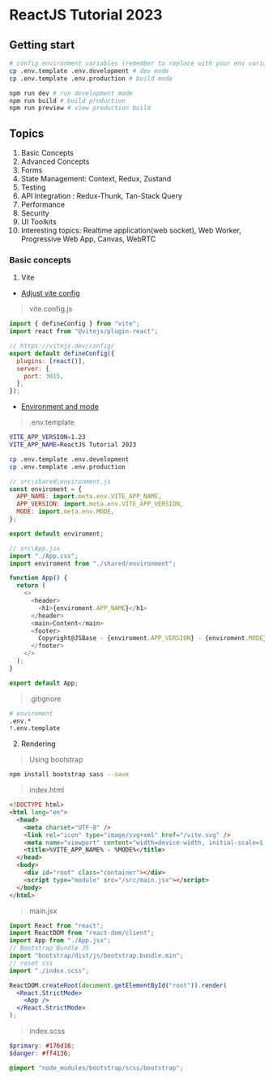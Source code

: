 # ReactJS Tutorial 2023

## Getting start

```bash
# config environment variables (remember to replace with your env variables)
cp .env.template .env.development # dev mode
cp .env.template .env.production # build mode

npm run dev # run development mode
npm run build # build production
npm run preview # view production build
```

## Topics

1. Basic Concepts
2. Advanced Concepts
3. Forms
4. State Management: Context, Redux, Zustand
5. Testing
6. API Integration : Redux-Thunk, Tan-Stack Query
7. Performance
8. Security
9. UI Toolkits
10. Interesting topics: Realtime application(web socket), Web Worker, Progressive Web App, Canvas, WebRTC

### Basic concepts

1. Vite

- [Adjust vite config](https://vitejs.dev/config/build-options.html)

> vite.config.js

```js
import { defineConfig } from "vite";
import react from "@vitejs/plugin-react";

// https://vitejs.dev/config/
export default defineConfig({
  plugins: [react()],
  server: {
    port: 3015,
  },
});
```

- [Environment and mode](https://vitejs.dev/guide/env-and-mode.html)

> .env.template

```sh
VITE_APP_VERSION=1.23
VITE_APP_NAME=ReactJS Tutorial 2023
```

```sh
cp .env.template .env.development
cp .env.template .env.production
```

```js
// src\shared\environment.js
const enviroment = {
  APP_NAME: import.meta.env.VITE_APP_NAME,
  APP_VERSION: import.meta.env.VITE_APP_VERSION,
  MODE: import.meta.env.MODE,
};

export default enviroment;

// src\App.jsx
import "./App.css";
import enviroment from "./shared/environment";

function App() {
  return (
    <>
      <header>
        <h1>{enviroment.APP_NAME}</h1>
      </header>
      <main>Content</main>
      <footer>
        Copyright@JSBase - {enviroment.APP_VERSION} - {enviroment.MODE}
      </footer>
    </>
  );
}

export default App;
```

> .gitignore

```sh
# enviroment
.env.*
!.env.template
```

2. Rendering

> Using bootstrap

```sh
npm install bootstrap sass --save
```

> index.html

```html
<!DOCTYPE html>
<html lang="en">
  <head>
    <meta charset="UTF-8" />
    <link rel="icon" type="image/svg+xml" href="/vite.svg" />
    <meta name="viewport" content="width=device-width, initial-scale=1.0" />
    <title>%VITE_APP_NAME% - %MODE%</title>
  </head>
  <body>
    <div id="root" class="container"></div>
    <script type="module" src="/src/main.jsx"></script>
  </body>
</html>
```

> main.jsx

```jsx
import React from "react";
import ReactDOM from "react-dom/client";
import App from "./App.jsx";
// Bootstrap Bundle JS
import "bootstrap/dist/js/bootstrap.bundle.min";
// reset css
import "./index.scss";

ReactDOM.createRoot(document.getElementById("root")).render(
  <React.StrictMode>
    <App />
  </React.StrictMode>
);
```

> index.scss

```scss
$primary: #176d16;
$danger: #ff4136;

@import "node_modules/bootstrap/scss/bootstrap";
```
